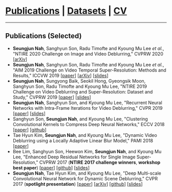 # [Publications](publications) | [Datasets](Datasets/datasets) | [CV](cv.pdf)  
___

## Publications (Selected)

* **Seungjun Nah**, Sanghyun Son, Radu Timofte and Kyoung Mu Lee *et al.*, "NTIRE 2020 Challenge on Image and Video Deblurring," CVPRW 2020 [[arXiv](https://arxiv.org/abs/2005.01244)]
* **Seungjun Nah**, Sanghyun Son, Radu Timofte and Kyoung Mu Lee *et al.*, "AIM 2019 Challenge on Video Temporal Super-Resolution: Methods and Results," ICCVW 2019 [[paper](https://cv.snu.ac.kr/publication/conf/2019/aim2019_vtsr.pdf)] [[arXiv](https://arxiv.org/abs/2005.01233)] [[slides](https://drive.google.com/file/d/1Y9Se8LPlDUWuaVzEcFvzHlCpD6X4-gOO/view?usp=sharing)]
* **Seungjun Nah**, Sungyong Baik, Seokil Hong, Gyeongsik Moon, Sanghyun Son, Radu Timofte and Kyoung Mu Lee, "NTIRE 2019 Challenge on Video Deblurring and Super-Resolution: Dataset and Study," CVPRW 2019 [[paper](http://openaccess.thecvf.com/content_CVPRW_2019/papers/NTIRE/Nah_NTIRE_2019_Challenge_on_Video_Deblurring_and_Super-Resolution_Dataset_and_CVPRW_2019_paper.pdf)] [[slides](https://drive.google.com/file/d/13F6UEyBDFGTiFDyxqLzrPiq4Y2-8BKQE/view?usp=sharing)]
* **Seungjun Nah**, Sanghyun Son, and Kyoung Mu Lee, "Recurrent Neural Networks with Intra-Frame Iterations for Video Deblurring," CVPR 2019 [[paper](http://openaccess.thecvf.com/content_CVPR_2019/papers/Nah_Recurrent_Neural_Networks_With_Intra-Frame_Iterations_for_Video_Deblurring_CVPR_2019_paper.pdf)] [[slides](https://drive.google.com/file/d/1CuS53EusQfWzCmYhRv-agwG8Mh6yYXps/view?usp=sharing)]
* Sanghyun Son, **Seungjun Nah**, and Kyoung Mu Lee, "Clustering Convolutional Kernels to Compress Deep Neural Networks," ECCV 2018 [[paper](http://openaccess.thecvf.com/content_ECCV_2018/papers/Sanghyun_Son_Clustering_Kernels_for_ECCV_2018_paper.pdf)] [[github](https://github.com/thstkdgus35/clustering-kernels)]
* Tae Hyun Kim, **Seungjun Nah**, and Kyoung Mu Lee, "Dynamic Video Deblurring using a Locally Adaptive Linear Blur Model," PAMI 2018 [[paper](https://cv.snu.ac.kr/publication/jour/2018/thkim_pami2018_dynamic.pdf)]
* Bee Lim, Sanghyun Son, Heewon Kim, **Seungjun Nah**, and Kyoung Mu Lee, "Enhanced Deep Residual Networks for Single Image Super-Resolution," CVPRW 2017 (**NTIRE 2017 challenge winners**, **workshop best paper**) [[paper](http://openaccess.thecvf.com/content_cvpr_2017_workshops/w12/papers/Lim_Enhanced_Deep_Residual_CVPR_2017_paper.pdf)] [[github](https://github.com/LimBee/NTIRE2017)] [[slides](https://cv.snu.ac.kr/research/EDSR/Presentation_v3(release).pptx)]
* **Seungjun Nah**, Tae Hyun Kim, and Kyoung Mu Lee, "Deep Multi-scale Convolutional Neural Network for Dynamic Scene Deblurring," CVPR 2017 (**spotlight presentation**) [[paper](http://openaccess.thecvf.com/content_cvpr_2017/papers/Nah_Deep_Multi-Scale_Convolutional_CVPR_2017_paper.pdf)] [[arXiv](https://arxiv.org/abs/1603.04265)] [[github](https://github.com/SeungjunNah/DeepDeblur_release)] [[slides](https://drive.google.com/file/d/1sj7l2tGgJR-8wTyauvnSDGpiokjOzX_C/view?usp=sharing)]
